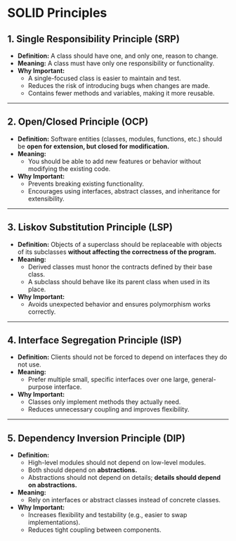 # SOLID Principles

## 1. Single Responsibility Principle (SRP)
- **Definition:** A class should have one, and only one, reason to change.
- **Meaning:** A class must have only one responsibility or functionality.
- **Why Important:** 
  - A single-focused class is easier to maintain and test.
  - Reduces the risk of introducing bugs when changes are made.
  - Contains fewer methods and variables, making it more reusable.

---

## 2. Open/Closed Principle (OCP)
- **Definition:** Software entities (classes, modules, functions, etc.) should be **open for extension, but closed for modification.**
- **Meaning:** 
  - You should be able to add new features or behavior without modifying the existing code.
- **Why Important:**
  - Prevents breaking existing functionality.
  - Encourages using interfaces, abstract classes, and inheritance for extensibility.

---

## 3. Liskov Substitution Principle (LSP)
- **Definition:** Objects of a superclass should be replaceable with objects of its subclasses **without affecting the correctness of the program.**
- **Meaning:** 
  - Derived classes must honor the contracts defined by their base class.
  - A subclass should behave like its parent class when used in its place.
- **Why Important:**
  - Avoids unexpected behavior and ensures polymorphism works correctly.

---

## 4. Interface Segregation Principle (ISP)
- **Definition:** Clients should not be forced to depend on interfaces they do not use.
- **Meaning:** 
  - Prefer multiple small, specific interfaces over one large, general-purpose interface.
- **Why Important:**
  - Classes only implement methods they actually need.
  - Reduces unnecessary coupling and improves flexibility.

---

## 5. Dependency Inversion Principle (DIP)
- **Definition:** 
  - High-level modules should not depend on low-level modules.  
  - Both should depend on **abstractions.**  
  - Abstractions should not depend on details; **details should depend on abstractions.**
- **Meaning:** 
  - Rely on interfaces or abstract classes instead of concrete classes.
- **Why Important:**
  - Increases flexibility and testability (e.g., easier to swap implementations).
  - Reduces tight coupling between components.
